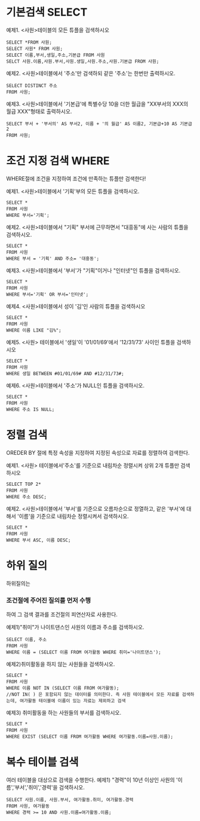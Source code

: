 <h1>기본검색 SELECT</h1>

예제1. <사원>테이블의 모든 튜플을 검색하시오

<pre><code>SELECT *FROM 사원;
SELECT 사원* FROM 사원;
SELECT 이름,부서,생일,주소,기본급 FROM 사원
SELCT 사원.이름,사원.부서,사원.생일,사원.주소,사원.기본급 FROM 사원;
</code></pre>

예제2. <사원>테이블에서 '주소'만 검색하되 같은 '주소'는 한번만 출력하시오.
<pre><code>SELECT DISTINCT 주소
FROM 사원;
</code></pre>

예제3. <사원>테이블에서 '기본급'에 특별수당 10을 더한 월급을 "XX부서의 XXX의 월급 XXX"형태로 출력하시오.
<pre><code>SELECT 부서 + '부서의' AS 부서2, 이름 + '의 월급' AS 이름2, 기본급+10 AS 기본급2
FROM 사원;
</code></pre>

<h1>조건 지정 검색 WHERE</h1>
WHERE절에 조건을 지정하여 조건에 만족하는 튜플만 검색한다!

예제1. <사원>테이블에서 '기획'부의 모든 튜플을 검색하시오.
<pre><code>SELECT *
FROM 사원
WHERE 부서='기획';
</code></pre>

예제2. <사원>테이블에서 "기획" 부서에 근무하면서 "대흥동"에 사는 사람의 튜플을 검색하시오.
<pre><code>SELECT *
FROM 사원
WHERE 부서 = '기획' AND 주소= '대흥동';
</code></pre>

예제3. <사원>테이블에서 '부서'가 "기획"이거나 "인터넷"인 튜플을 검색하시오.
<pre><code>SELECT *
FROM 사원
WHERE 부서='기획' OR 부서='인터넷';
</code></pre>

예제4. <사원>테이블에서 성이 '김'인 사람의 튜플을 검색하시오
<pre><code>SELECT *
FROM 사원
WHERE 이름 LIKE "김%";
</code></pre>

예제5. <사원> 테이블에서 '생일'이 '01/01/69'에서 '12/31/73' 사이인 튜플을 검색하시오
<pre><code>SELECT *
FROM 사원
WHERE 생일 BETWEEN #01/01/69# AND #12/31/73#;
</code></pre>

예제6. <사원>테이블에서 '주소'가 NULL인 튜플을 검색하시오.
<pre><code>SELECT *
FROM 사원
WHERE 주소 IS NULL;
</code></pre>

<h1>정렬 검색</h1>
OREDER BY 절에 특정 속성을 지정하여 지정된 속성으로 자료를 정렬하여 검색한다.

예제1. <사원> 테이블에서'주소'를 기준으로 내림차순 정렬시켜 상위 2개 튜플만 검색하시오
<pre><code>SELECT TOP 2*
FROM 사원
WHERE 주소 DESC;
</code></pre>

예제2. <사원>테이블에서 '부서'를 기준으로 오름차순으로 정열하고, 같은 '부서'에 대해서 '이름'을 기준으로 내림차순 정렬시켜서 검색하시오.
<pre><code>SELECT *
FROM 사원
WHERE 부서 ASC, 이름 DESC;
</code></pre>

<h1>하위 질의</h1>
하위질의는 <h3>조건절에 주어진 질의를 먼저 수행</h3>하여 그 검색 결과를 조건절의 피연산자로 사용한다.

예제1)"취미"가 나이트댄스인 사원의 이름과 주소를 검색하시오.
<pre><code>SELECT 이름, 주소
FROM 사원
WHERE 이름 = (SELECT 이름 FROM 여가활동 WHERE 취미='나이트댄스');
</code></pre>

예제2)취미활동을 하지 않는 사원들을 검색하시오.
<pre><code>SELECT *
FROM 사원
WHERE 이름 NOT IN (SELECT 이름 FROM 여가활동);
//NOT IN( ) 은 포함되지 않는 데이터를 의미한다. 즉 사원 테이블에서 모든 자료를 검색하는데, 여가활동 테이블에 이름이 있는 자료는 제외하고 검색
</codE></pre>

예제3) 취미활동을 하는 사원들의 부서를 검색하시오.
<pre><code>SELECT *
FROM 사원
WHERE EXIST (SELECT 이름 FROM 여가활동 WHERE 여가활동.이름=사원.이름);
</codE></pre>

<h1>복수 테이블 검색</h1>
여러 테이블을 대상으로 검색을 수행한다.
예제1) "경력"이 10년 이상인 사원의 '이름','부서','취미','경력'을 검색하시오.

<pre><code>SELECT 사원.이름, 사원.부서, 여가활동.취미, 여가활동.경력
FROM 사원, 여가활동
WHERE 경력 >= 10 AND 사원.이름=여가활동.이름;</code></pre>
